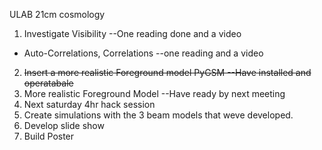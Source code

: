 ULAB 21cm cosmology
1. Investigate Visibility --One reading done and a video
- Auto-Correlations, Correlations --one reading and a video
2. ~~Insert a more realistic Foreground model PyGSM --Have installed and operatabale~~
3. More realistic Foreground Model --Have ready by next meeting
4. Next saturday 4hr hack session
5. Create simulations with the 3 beam models that weve developed.
6. Develop slide show
7. Build Poster
